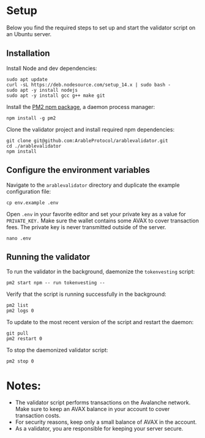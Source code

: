 # Setup

Below you find the required steps to set up and start the validator script on an Ubuntu server.

## Installation 
Install Node and dev dependencies:

```
sudo apt update
curl -sL https://deb.nodesource.com/setup_14.x | sudo bash -
sudo apt -y install nodejs
sudo apt -y install gcc g++ make git
```

Install the [PM2 npm package](https://pm2.keymetrics.io/), a daemon process manager:

```
npm install -g pm2
```

Clone the validator project and install required npm dependencies:

```
git clone git@github.com:ArableProtocol/arablevalidator.git
cd ./arablevalidator
npm install
```

## Configure the environment variables
Navigate to the `arablevalidator` directory and duplicate the example configuration file:
```
cp env.example .env
```

Open `.env` in your favorite editor and set your private key as a value for `PRIVATE_KEY.` Make sure the wallet contains some AVAX to cover transaction fees. The private key is never transmitted outside of the server.
```
nano .env
```

## Running the validator
To run the validator in the background, daemonize the `tokenvesting` script:
```
pm2 start npm -- run tokenvesting --
```
Verify that the script is running successfully in the background:
```
pm2 list
pm2 logs 0
```

To update to the most recent version of the script and restart the daemon:
  ```
  git pull
  pm2 restart 0
  ```

To stop the daemonized validator script:
```
pm2 stop 0
```

# Notes:

- The validator script performs transactions on the Avalanche network. Make sure to keep an AVAX balance in your account to cover transaction costs.
- For security reasons, keep only a small balance of AVAX in the account.
- As a validator, you are responsible for keeping your server secure.

